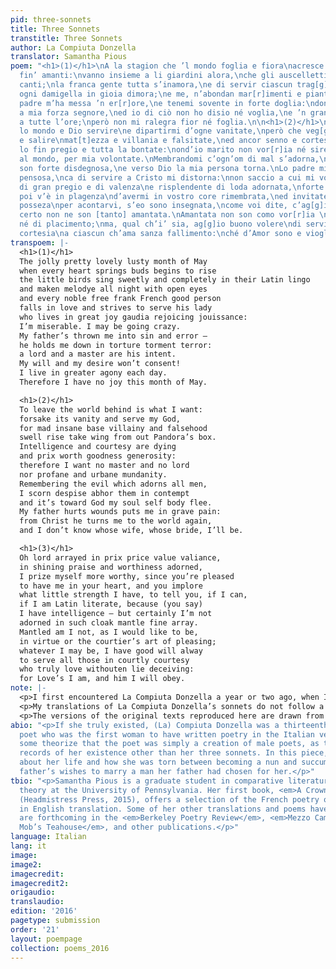 ```yaml
---
pid: three-sonnets
title: Three Sonnets
transtitle: Three Sonnets
author: La Compiuta Donzella
translator: Samantha Pious
poem: "<h1>(1)</h1>\nA la stagion che ’l mondo foglia e fiora\nacresce gioia a tut[t]i
  fin’ amanti:\nvanno insieme a li giardini alora,\nche gli auscelletti fanno dolzi
  canti;\nla franca gente tutta s’inamora,\ne di servir ciascun trag[g]es’ inanti,\ned
  ogni damigella in gioia dimora;\ne me, n’abondan mar[r]imenti e pianti.\nCa lo mio
  padre m’ha messa ’n er[r]ore,\ne tenemi sovente in forte doglia:\ndonar mi vole
  a mia forza segnore,\ned io di ciò non ho disio né voglia,\ne ’n gran tormento vivo
  a tutte l’ore;\nperò non mi ralegra fior né foglia.\n\n<h1>(2)</h1>\nLasciar vor[r]ia
  lo mondo e Dio servire\ne dipartirmi d’ogne vanitate,\nperò che veg[g]io crescere
  e salire\nmat[t]ezza e villania e falsitate,\ned ancor senno e cortesia morire\ne
  lo fin pregio e tutta la bontate:\nond’io marito non vor[r]ia né sire,\nné stare
  al mondo, per mia volontate.\nMembrandomi c’ogn’om di mal s’adorna,\ndi ciaschedun
  son forte disdegnosa,\ne verso Dio la mia persona torna.\nLo padre mio mi fa stare
  pensosa,\nca di servire a Cristo mi distorna:\nnon saccio a cui mi vol dar per isposa.\n\n<h1>(3)</h1>\nOrnato
  di gran pregio e di valenza\ne risplendente di loda adornata,\nforte mi pregio più,
  poi v’è in plagenza\nd’avermi in vostro core rimembrata,\ned invitate a mia poca
  posseza\nper acontarvi, s’eo sono insegnata,\ncome voi dite, c’ag[g]io gran sapienza,\nma
  certo non ne son [tanto] amantata.\nAmantata non son como vor[r]ia \ndi gran vertute
  né di placimento;\nma, qual ch’i’ sia, ag[g]io buono volere\ndi servire con buona
  cortesia\na ciascun ch’ama sanza fallimento:\nché d’Amor sono e viogliolo ubidire."
transpoem: |-
  <h1>(1)</h1>
  The jolly pretty lovely lusty month of May
  when every heart springs buds begins to rise
  the little birds sing sweetly and completely in their Latin lingo
  and maken melodye all night with open eyes
  and every noble free frank French good person
  falls in love and strives to serve his lady
  who lives in great joy gaudia rejoicing jouissance:
  I’m miserable. I may be going crazy.
  My father’s thrown me into sin and error —
  he holds me down in torture torment terror:
  a lord and a master are his intent.
  My will and my desire won’t consent!
  I live in greater agony each day.
  Therefore I have no joy this month of May.

  <h1>(2)</h1>
  To leave the world behind is what I want:
  forsake its vanity and serve my God,
  for mad insane base villainy and falsehood
  swell rise take wing from out Pandora’s box.
  Intelligence and courtesy are dying
  and prix worth goodness generosity:
  therefore I want no master and no lord
  nor profane and urbane mundanity.
  Remembering the evil which adorns all men,
  I scorn despise abhor them in contempt
  and it’s toward God my soul self body flee.
  My father hurts wounds puts me in grave pain:
  from Christ he turns me to the world again,
  and I don’t know whose wife, whose bride, I’ll be.

  <h1>(3)</h1>
  Oh lord arrayed in prix price value valiance,
  in shining praise and worthiness adorned,
  I prize myself more worthy, since you’re pleased
  to have me in your heart, and you implore
  what little strength I have, to tell you, if I can,
  if I am Latin literate, because (you say)
  I have intelligence — but certainly I’m not
  adorned in such cloak mantle fine array.
  Mantled am I not, as I would like to be,
  in virtue or the courtier’s art of pleasing;
  whatever I may be, I have good will alway
  to serve all those in courtly courtesy
  who truly love withouten lie deceiving:
  for Love’s I am, and him I will obey.
note: |-
  <p>I first encountered La Compiuta Donzella a year or two ago, when I was first learning Italian, in a historical anthology of medieval and early modern literature. As a woman translator, I have always found it convenient to assume female authorship unless otherwise specified. I made no exception while reading and rewriting the sonnets of La Compiuta Donzella. Even knowing, as a student of medieval literature, that medieval poets and writers tend toward self-camouflage rather than self-revelation, I persisted in reading her poems autobiographically — or semi-autobiographically, at least.</p>
  <p>My translations of La Compiuta Donzella’s sonnets do not follow a literal phrase-by-phrase procedure, nor are they conventionally literary verse renderings. Instead, inspired by Caroline Bergvall’s Chaucerian re-visions in <em>Meddle English</em>, I opted for a sort of poetic archaeology, digging up buried idioms and lost meanings that were once common to the English and Italian vernaculars. At a practical level, this has entailed amplifying key words and abbreviating various others, as well as a certain amount of free association. I hope that parts of these translations will sound familiar to readers of Chaucer’s <em>Canterbury Tales</em>, Malory’s <em>Morte d’Arthur</em>, and anonymous early modern English and Scottish balladry.</p>
  <p>The versions of the original texts reproduced here are drawn from Gianfranco Contini’s anthology <em>Poeti del Duecento: Poesia cortese toscana e settentrionale</em> (1960).</p>
abio: "<p>If she truly existed, (La) Compiuta Donzella was a thirteenth-century Italian
  poet who was the first woman to have written poetry in the Italian vernacular. However,
  some theorize that the poet was simply a creation of male poets, as there are no
  records of her existence other than her three sonnets. In this piece, she writes
  about her life and how she was torn between becoming a nun and succumbing to her
  father’s wishes to marry a man her father had chosen for her.</p>"
tbio: "<p>Samantha Pious is a graduate student in comparative literature and literary
  theory at the University of Pennsylvania. Her first book, <em>A Crown of Violets</em>
  (Headmistress Press, 2015), offers a selection of the French poetry of Renée Vivien
  in English translation. Some of her other translations and poems have appeared or
  are forthcoming in the <em>Berkeley Poetry Review</em>, <em>Mezzo Cammin</em>, <em>Queen
  Mob’s Teahouse</em>, and other publications.</p>"
language: Italian
lang: it
image:
image2:
imagecredit:
imagecredit2:
origaudio:
translaudio:
edition: '2016'
pagetype: submission
order: '21'
layout: poempage
collection: poems_2016
---
```

